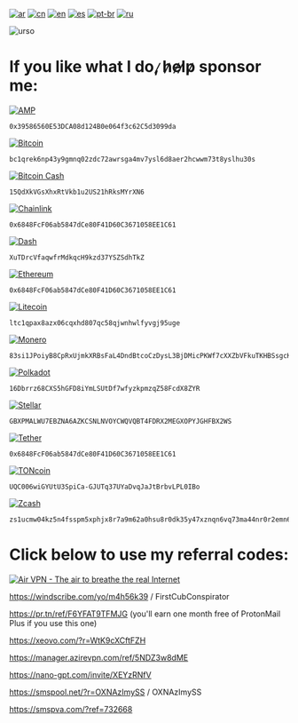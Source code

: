 [![ar](https://img.shields.io/badge/lang-ar-black.svg)](https://github.com/ddd75a650fee04c0ce576c877521c6bd/Bathcat/blob/main/README.ar.md)
[![cn](https://img.shields.io/badge/lang-cn-red.svg)](https://github.com/ddd75a650fee04c0ce576c877521c6bd/Bathcat/blob/main/README.cn.md)
[![en](https://img.shields.io/badge/lang-en-blue.svg)](https://github.com/ddd75a650fee04c0ce576c877521c6bd/Bathcat/blob/main/README.md)
[![es](https://img.shields.io/badge/lang-es-yellow.svg)](https://github.com/ddd75a650fee04c0ce576c877521c6bd/Bathcat/blob/main/README.es.md)
[![pt-br](https://img.shields.io/badge/lang-pt--br-green.svg)](https://github.com/ddd75a650fee04c0ce576c877521c6bd/Bathcat/blob/main/README.pt-br.md)
[![ru](https://img.shields.io/badge/lang-ru-white.svg)](https://github.com/ddd75a650fee04c0ce576c877521c6bd/Bathcat/blob/main/README.ru.md)

![urso](https://github.com/user-attachments/assets/bb585194-72d3-4791-8374-f0291a7278de)

# If you like what I do,  ̷h̷e̷l̷p̷ sponsor me:

[![AMP](https://img.shields.io/badge/AMP-Etherscan↗-500050?style=for-the-badge&logo=amp&logoColor=white)](https://etherscan.io/address/0x39586560E53DCA08d124B0e064f3c62C5d3099da)
```
0x39586560E53DCA08d124B0e064f3c62C5d3099da
```

[![Bitcoin](https://img.shields.io/badge/Bitcoin-Blockchain↗-000?style=for-the-badge&logo=bitcoin&logoColor=white)](https://www.blockchain.com/btc/address/bc1qrek6np43y9gmnq02zdc72awrsga4mv7ysl6d8aer2hcwwm73t8yslhu30s)
```
bc1qrek6np43y9gmnq02zdc72awrsga4mv7ysl6d8aer2hcwwm73t8yslhu30s
```

[![Bitcoin Cash](https://img.shields.io/badge/Bitcoin%20Cash-Blockchair↗-8DC351?style=for-the-badge&logo=bitcoincash&logoColor=white)](https://blockchair.com/bitcoin-cash/address/15QdXkVGsXhxRtVkb1u2US21hRksMYrXN6)
```
15QdXkVGsXhxRtVkb1u2US21hRksMYrXN6
```

[![Chainlink](https://img.shields.io/badge/Chainlink-Etherscan↗-375BD2?style=for-the-badge&logo=chainlink&logoColor=white)](https://etherscan.io/address/0x6848FcF06ab5847dCe80F41D60C3671058EE1C61)
```
0x6848FcF06ab5847dCe80F41D60C3671058EE1C61
```

[![Dash](https://img.shields.io/badge/Dash-Explorer↗-008CE7?style=for-the-badge&logo=dash&logoColor=white)](https://explorer.dash.org/insight/address/XuTDrcVfaqwfrMdkqcH9kzd37YSZSdhTkZ)
```
XuTDrcVfaqwfrMdkqcH9kzd37YSZSdhTkZ
```

[![Ethereum](https://img.shields.io/badge/Ethereum-Etherscan↗-3C3C3D?style=for-the-badge&logo=ethereum&logoColor=white)](https://etherscan.io/address/0x6848FcF06ab5847dCe80F41D60C3671058EE1C61)
```
0x6848FcF06ab5847dCe80F41D60C3671058EE1C61
```

[![Litecoin](https://img.shields.io/badge/Litecoin-Blockchair↗-A6A9AA?style=for-the-badge&logo=litecoin&logoColor=white)](https://blockchair.com/litecoin/address/ltc1qpax8azx06cqxhd807qc58qjwnhwlfyvgj95uge)
```
ltc1qpax8azx06cqxhd807qc58qjwnhwlfyvgj95uge
```

[![Monero](https://img.shields.io/badge/Monero-Moneroexplorer↗-9A8B7B?style=for-the-badge&logo=monero&logoColor=white)](https://moneroexplorer.org/search?value=83si1JPoiyB8CpRxUjmkXRBsFaL4DndBtcoCzDysL3BjDMicPKWf7cXXZbVFkuTKHBSsgcKYDtSokBrHJZ5L5oud81nP5XM)
```
83si1JPoiyB8CpRxUjmkXRBsFaL4DndBtcoCzDysL3BjDMicPKWf7cXXZbVFkuTKHBSsgcKYDtSokBrHJZ5L5oud81nP5XM
```

[![Polkadot](https://img.shields.io/badge/Polkadot-Subscan↗-E6007A?style=for-the-badge&logo=polkadot&logoColor=white)](https://polkadot.subscan.io/account/16Dbrrz68CXS5hGFD8iYmLSUtDf7wfyzkpmzqZ58FcdX8ZYR)
```
16Dbrrz68CXS5hGFD8iYmLSUtDf7wfyzkpmzqZ58FcdX8ZYR
```

[![Stellar](https://img.shields.io/badge/Stellar-Blockchair↗-7D00FF?style=for-the-badge&logo=stellar&logoColor=white)](https://blockchair.com/stellar/address/GBXPMALWU7EBZNA6AZKCSNLNVOYCWQVQBT4FDRX2MEGXOPYJGHFBX2WS)
```
GBXPMALWU7EBZNA6AZKCSNLNVOYCWQVQBT4FDRX2MEGXOPYJGHFBX2WS
```

[![Tether](https://img.shields.io/badge/Tether-Etherscan↗-50AF95?style=for-the-badge&logo=tether&logoColor=white)](https://etherscan.io/address/0x6848FcF06ab5847dCe80F41D60C3671058EE1C61)
```
0x6848FcF06ab5847dCe80F41D60C3671058EE1C61
```

[![TONcoin](https://img.shields.io/badge/TONcoin-Tonscan↗-265CB3?style=for-the-badge&logo=ton&logoColor=white)](https://tonscan.org/address/UQC006wiGYUtU3SpiCa-GJUTq37UYaDvqJaJtBrbvLPL0IBo)
```
UQC006wiGYUtU3SpiCa-GJUTq37UYaDvqJaJtBrbvLPL0IBo
```

[![Zcash](https://img.shields.io/badge/Zcash-Blockchair↗-F4B728?style=for-the-badge&logo=zcash&logoColor=black)](https://blockchair.com/zcash/address/zs1ucmw04kz5n4fsspm5xphjx8r7a9m62a0hsu8r0dk35y47xznqn6vq73ma44nr0r2emn6qcym363)
```
zs1ucmw04kz5n4fsspm5xphjx8r7a9m62a0hsu8r0dk35y47xznqn6vq73ma44nr0r2emn6qcym363
```

# Click below to use my referral codes:

<a href="https://airvpn.org/?referred_by=722312" title="Air VPN - The air to breathe the real Internet"><img src="https://airvpn.org/images/promotional/banner_641x91.gif" alt="Air VPN - The air to breathe the real Internet"></a>

https://windscribe.com/yo/m4h56k39 / FirstCubConspirator

https://pr.tn/ref/F6YFAT9TFMJG (you'll earn one month free of ProtonMail Plus if you use this one)

https://xeovo.com/?r=WtK9cXCftFZH

https://manager.azirevpn.com/ref/5NDZ3w8dME

https://nano-gpt.com/invite/XEYzRNfV

https://smspool.net/?r=OXNAzImySS / OXNAzImySS

https://smspva.com/?ref=732668
